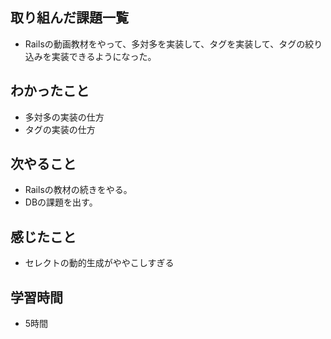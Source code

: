 ## 取り組んだ課題一覧
- Railsの動画教材をやって、多対多を実装して、タグを実装して、タグの絞り込みを実装できるようになった。

## わかったこと
- 多対多の実装の仕方
- タグの実装の仕方

## 次やること
- Railsの教材の続きをやる。
- DBの課題を出す。

## 感じたこと
- セレクトの動的生成がややこしすぎる

## 学習時間
- 5時間
